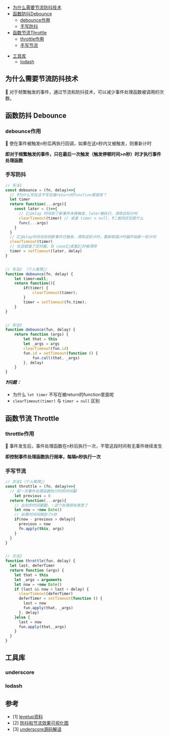 * [为什么需要节流防抖技术](#为什么需要节流防抖技术)
* [函数防抖Debounce](#函数防抖Debounce)
  * [debounce作用](#debounce作用)
  * [手写防抖](#手写防抖)
* [函数节流Throttle](#函数节流Throttle)
  * [throttle作用](#throttle作用)
  * [手写节流](#手写节流)

- [工具库](#工具库)
  - [lodash](#lodash)



## 为什么需要节流防抖技术

:thought_balloon: 对于频繁触发的事件，通过节流和防抖技术，可以减少事件处理函数被调用的次数。



## 函数防抖 Debounce



### debounce作用

:wrench: 使在事件被触发n秒后再执行回调，如果在这n秒内又被触发，则重新计时

**即对于频繁触发的事件，只在最后一次触发（触发停顿时间>n秒）时才执行事件处理函数**



### 手写防抖

```javascript
// 写法1
const debounce = (fn, delay)=>{
  // ❓为什么写在这不写在被return的function里面呢？
  let timer
  return function(...args){
    const later = ()=>{
      // 1⃣️delay 时间到了新事件未再触发，later被执行，清除这轮计时
      clearTimeout(timer) // 或者 timer = null，❓二者的区别是什么
      func(...args)
    }
  }
  // 2⃣️delay时间未到但新事件已触发，清除这轮计时，重新赋值计时器开始新一轮计时
  clearTimeout(timer) 
  // 在这赋值了定时器，在 case1⃣️或者2⃣️时被清除
  timer = setTimeout(later, delay) 
}


// 写法2 （个人推荐👏）
function debounce(fn, delay) {
    let timer=null;
    return function(){
        if(timer) {
            clearTimeout(timer);
        }
        timer = setTimeout(fn,time);
    }
}


// 写法3
function debounce(fun, delay) {
    return function (args) {
        let that = this
        let _args = args
        clearTimeout(fun.id)
        fun.id = setTimeout(function () {
            fun.call(that, _args)
        }, delay)
    }
}
```

***:question:问题：***

- 为什么 ```let timer``` 不写在被return的function里面呢
- ```clearTimeout(timer)``` 与 ```timer = null``` 区别



## 函数节流 Throttle



### throttle作用

:wrench: 事件发生后，事件处理函数在n秒后执行一次，不管这段时间有无事件继续发生

**即控制事件处理函数执行频率，每隔n秒执行一次**



### 手写节流

```javascript
// 方法1（个人推荐👏）
const throttle = (fn, delay)=>{
  // 前一次事件处理函数执行时的时间戳
	let previous = 0 
  return function(...args){
    // 此刻的时间戳戳，✨这个处理很有意思了
    let now = +new Date()
    // 如果时间间隔到了n秒
    if(now - previous > delay){ 
      previous = now
      fn.apply(this, args)
    }
  }
}


// 方法2
function throttle(fun, delay) {
  let last, deferTimer
  return function (args) {
    let that = this
    let _args = arguments
    let now = +new Date()
    if (last && now < last + delay) {
      clearTimeout(deferTimer)
      deferTimer = setTimeout(function () {
        last = now
        fun.apply(that, _args)
      }, delay)
    }else {
      last = now
      fun.apply(that,_args)
    }
  }
}
```





## 工具库



### underscore





### lodash



## 参考

- [1] [levelup资料](https://levelup.gitconnected.com/debounce-in-javascript-improve-your-applications-performance-5b01855e086)
- [2] [防抖和节流效果可视化图](http://demo.nimius.net/debounce_throttle/)
- [3] [underscore源码解读](https://github.com/sisterAn/JavaScript-Algorithms/issues/92)

